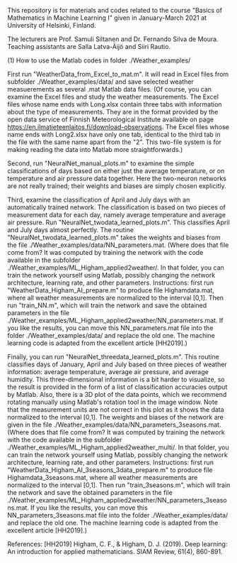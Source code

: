 This repository is for materials and codes related to the course 
"Basics of Mathematics in Machine Learning I" 
given in January-March 2021 at University of Helsinki, Finland. 

The lecturers are Prof. Samuli Siltanen and Dr. Fernando Silva de Moura. 
Teaching assistants are Salla Latva-Äijö and Siiri Rautio. 

(1) How to use the Matlab codes in folder ./Weather_examples/

First run "WeatherData_from_Excel_to_mat.m". It will read in Excel files from subfolder ./Weather_examples/data/ and save selected weather measuerements as several .mat Matlab data files. (Of course, you can examine the Excel files and study the weather measurements. The Excel files whose name ends with Long.xlsx contain three tabs with information about the type of measurements. They are in the format provided by the open data service of Finnish Meteorological Institute available on page https://en.ilmatieteenlaitos.fi/download-observations. The Excel files whose name ends with Long2.xlsx have only one tab, identical to the third tab in the file with the same name apart from the "2". This two-file system is for making reading the data into Matlab more straightforwards.)

Second, run "NeuralNet_manual_plots.m" to examine the simple classifications of days based on either just the average temperature, or on temperature and air pressure data together. Here the two-neuron networks are not really trained; their weights and biases are simply chosen explicitly. 

Third, examine the classification of April and July days with an automatically trained network. The classification is based on two pieces of measurement data for each day, namely average temperature and average air pressure. Run "NeuralNet_twodata_learned_plots.m". This classifies April and July days almost perfectly. The routine "NeuralNet_twodata_learned_plots.m" takes the weights and biases from the file ./Weather_examples/data/NN_parameters.mat. (Where does that file come from? It was computed by training the network with the code available in the subfolder ./Weather_examples/ML_Higham_applied2weather/. In that folder, you can train the network yourself using Matlab, possibly changing the network architecture, learning rate, and other parameters. Instructions: first run "WeatherData_Higham_AI_prepare.m" to produce file Highamdata.mat, where all weather measurements are normalized to the interval [0,1]. Then run "train_NN.m", which will train the network and save the obtained parameters in the file ./Weather_examples/ML_Higham_applied2weather/NN_parameters.mat. If you like the results, you can move this NN_parameters.mat file into the folder ./Weather_examples/data/ and replace the old one. The machine learning code is adapted from the excellent article [HH2019].)

Finally, you can run "NeuralNet_threedata_learned_plots.m". This routine classifies days of January, April and July based on three pieces of weather information: average temperature, average air pressure, and average humidity. This three-dimensional information is a bit harder to visualize, so the result is provided in the form of a list of classification accuracies output by Matlab. Also, there is a 3D plot of the data points, which we recommend rotating manually using Matlab's rotation tool in the image window. Note that the measurement units are not correct in this plot as it shows the data normalized to the interval [0,1]. The weights and biases of the network are given in the file ./Weather_examples/data/NN_parameters_3seasons.mat. (Where does that file come from? It was computed by training the network with the code available in the subfolder ./Weather_examples/ML_Higham_applied2weather_multi/. In that folder, you can train the network yourself using Matlab, possibly changing the network architecture, learning rate, and other parameters. Instructions: first run "WeatherData_Higham_AI_3seasons_3data_prepare.m" to produce file Highamdata_3seasons.mat, where all weather measurements are normalized to the interval [0,1]. Then run "train_3seasons.m", which will train the network and save the obtained parameters in the file ./Weather_examples/ML_Higham_applied2weather/NN_parameters_3seasons.mat. If you like the results, you can move this NN_parameters_3seasons.mat file into the folder ./Weather_examples/data/ and replace the old one. The machine learning code is adapted from the excellent article [HH2019].)

References: 
[HH2019] Higham, C. F., & Higham, D. J. (2019). Deep learning: An introduction for applied mathematicians. SIAM Review, 61(4), 860-891.
